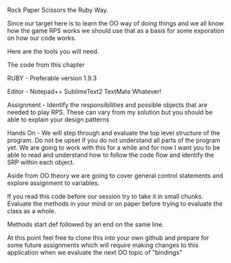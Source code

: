 Rock Paper Scissors the Ruby Way.

Since our target here is to learn the OO way of doing things and we all know how the game RPS works we should use that as a basis for some exporation on how our code works.

Here are the tools you will need.

The code from this chapter

RUBY - Preferable version 1.9.3

Editor - Notepad++ SublimeText2 TextMate Whatever!

Assignment - Identify the responsibilities and possible objects that are needed to play RPS. These can vary from my solution but you should be able to explain your design patterns

Hands On - We will step through and evaluate the top level structure of the program. Do not be upset if you do not understand all parts of the program yet. We are going to work with this for a while and for now I want you to be able to read and understand how to follow the code flow and identify the SRP within each object.

Aside from OO theory we are going to cover general control statements and explore assignment to variables.

If you read this code before our session try to take it in small chunks. Evaluate the methods in your mind or on paper before trying to evaluate the class as a whole.

Methods start def <some name> followed by an end on the same line.

At this point feel free to clone this into your own github and prepare for some future assignments which will require making changes to this application when we evaluate the next OO topic of "bindings"
